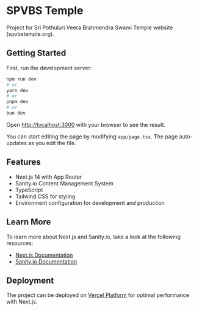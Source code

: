 # SPVBS Temple

Project for Sri Pothuluri Veera Brahmendra  Swami Temple website (spvbstemple.org).


## Getting Started

First, run the development server:

```bash
npm run dev
# or
yarn dev
# or
pnpm dev
# or
bun dev
```

Open [http://localhost:3000](http://localhost:3000) with your browser to see the result.

You can start editing the page by modifying `app/page.tsx`. The page auto-updates as you edit the file.

## Features

- Next.js 14 with App Router
- Sanity.io Content Management System
- TypeScript
- Tailwind CSS for styling
- Environment configuration for development and production

## Learn More

To learn more about Next.js and Sanity.io, take a look at the following resources:

- [Next.js Documentation](https://nextjs.org/docs)
- [Sanity.io Documentation](https://www.sanity.io/docs)

## Deployment

The project can be deployed on [Vercel Platform](https://vercel.com) for optimal performance with Next.js.
